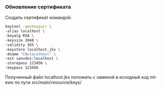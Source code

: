 ### Обновление сертификата

Создать сертификат командой:
```sh
keytool -genkeypair \
-alias localhost \
-keyalg RSA \
-keysize 2048 \
-validity 365 \
-keystore localhost.jks \
-dname "CN=localhost" \
-ext san=dns:localhost \
-storepass 123456 \
-keypass 123456
```

Полученный файл localhost.jks положить с заменой в исходный код mt-ews по пути src/main/resource/keys/
